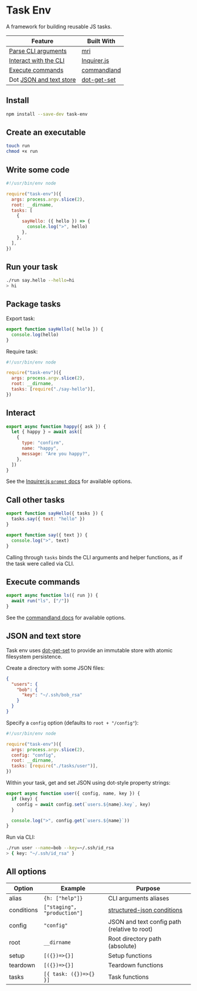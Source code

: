 # Task Env

A framework for building reusable JS tasks.

| Feature                                         | Built With                                                     |
| ----------------------------------------------- | -------------------------------------------------------------- |
| [Parse CLI arguments](#write-some-code)         | [mri](https://github.com/lukeed/mri#readme)                    |
| [Interact with the CLI](#interact)              | [Inquirer.js](https://github.com/SBoudrias/Inquirer.js#readme) |
| [Execute commands](#execute-commands)           | [commandland](https://github.com/winton/commandland#readme)    |
| Dot [JSON and text store](#json-and-text-store) | [dot-get-set](https://github.com/invrs/dot-get-set#readme)     |

## Install

```bash
npm install --save-dev task-env
```

## Create an executable

```bash
touch run
chmod +x run
```

## Write some code

```js
#!/usr/bin/env node

require("task-env")({
  args: process.argv.slice(2),
  root: __dirname,
  tasks: [
    {
      sayHello: ({ hello }) => {
        console.log(">", hello)
      },
    },
  ],
})
```

## Run your task

```bash
./run say.hello --hello=hi
> hi
```

## Package tasks

Export task:

```js
export function sayHello({ hello }) {
  console.log(hello)
}
```

Require task:

```js
#!/usr/bin/env node

require("task-env")({
  args: process.argv.slice(2),
  root: __dirname,
  tasks: [require("./say-hello")],
})
```

## Interact

```js
export async function happy({ ask }) {
  let { happy } = await ask([
    {
      type: "confirm",
      name: "happy",
      message: "Are you happy?",
    },
  ])
}
```

See the [Inquirer.js `prompt` docs](https://github.com/SBoudrias/Inquirer.js#methods) for available options.

## Call other tasks

```js
export function sayHello({ tasks }) {
  tasks.say({ text: "hello" })
}

export function say({ text }) {
  console.log(">", text)
}
```

Calling through `tasks` binds the CLI arguments and helper functions, as if the task were called via CLI.

## Execute commands

```js
export async function ls({ run }) {
  await run("ls", ["/"])
}
```

See the [commandland docs](https://github.com/winton/commandland#execution-options) for available options.

## JSON and text store

Task env uses [dot-get-set](https://github.com/invrs/dot-get-set#readme) to provide an immutable store with atomic filesystem persistence.

Create a directory with some JSON files:

```json
{
  "users": {
    "bob": {
      "key": "~/.ssh/bob_rsa"
    }
  }
}
```

Specify a `config` option (defaults to `root + "/config"`):

```js
#!/usr/bin/env node

require("task-env")({
  args: process.argv.slice(2),
  config: "config",
  root: __dirname,
  tasks: [require("./tasks/user")],
})
```

Within your task, get and set JSON using dot-style property strings:

```js
export async function user({ config, name, key }) {
  if (key) {
    config = await config.set(`users.${name}.key`, key)
  }

  console.log(">", config.get(`users.${name}`))
}
```

Run via CLI:

```bash
./run user --name=bob --key=~/.ssh/id_rsa
> { key: "~/.ssh/id_rsa" }
```

## All options

| Option     | Example                     | Purpose                                                                             |
| ---------- | --------------------------- | ----------------------------------------------------------------------------------- |
| alias      | `{h: ["help"]}`             | CLI arguments aliases                                                               |
| conditions | `["staging", "production"]` | [structured-json conditions](https://github.com/invrs/structured-json#conditionals) |
| config     | `"config"`                  | JSON and text config path (relative to root)                                        |
| root       | `__dirname`                 | Root directory path (absolute)                                                      |
| setup      | `[({})=>{}]`                | Setup functions                                                                     |
| teardown   | `[({})=>{}]`                | Teardown functions                                                                  |
| tasks      | `[{ task: ({})=>{} }]`      | Task functions                                                                      |
